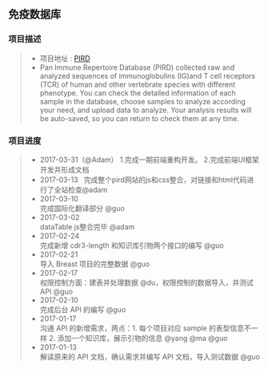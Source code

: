 免疫数据库
------
###  项目描述 <br />
>* 项目地址 : [PIRD](http://172.17.10.19/pird/) <br />
>* Pan Immune Repertoire Database (PIRD) collected raw and analyzed sequences of immunoglobulins (IG)and T cell receptors (TCR)
of human and other vertebrate species with different phenotype. You can check the detailed information of each sample in the 
database, choose samples to analyze according your need, and upload data to analyze. Your analysis results will be auto-saved, 
so you can return to check them at any time.

### 项目进度
>* 2017-03-31（@Adam） 
1.完成一期前端重构开发。
2.完成前端UI框架开发并形成文档
>* 2017-03-13  
完成整个pird网站的js和css整合，对链接和html代码进行了全站检查@adam
>* 2017-03-10  
完成国际化翻译部分 @guo
>* 2017-03-02  
dataTable js整合完毕 @adam
>* 2017-02-24  
完成新增 cdr3-length 和知识库引物两个接口的编写 @guo
>* 2017-02-21  
导入 Breast 项目的完整数据 @guo
>* 2017-02-17  
权限控制方面：建表并处理数据 @du，权限控制的数据导入，并测试 API @guo
>* 2017-02-10  
完成后台 API 的编写 @guo
>* 2017-01-17  
沟通 API 的新增需求，两点：1. 每个项目对应 sample 的表型信息不一样 2. 添加一个知识库，展示引物的信息 @yang @ma @guo 
>* 2017-01-13  
解读原来的 API 文档，确认需求并编写 API 文档，导入测试数据 @guo
 
